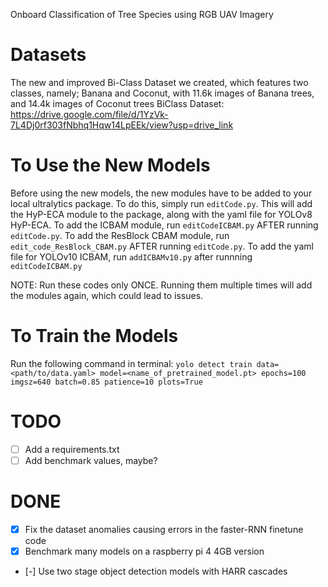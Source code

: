 Onboard Classification of Tree Species using RGB UAV Imagery

# Datasets
The new and improved Bi-Class Dataset we created, which features
two classes, namely; Banana and Coconut, with 11.6k images
of Banana trees, and 14.4k images of Coconut trees
BiClass Dataset: https://drive.google.com/file/d/1YzVk-7L4Dj0rf303fNbhq1Hqw14LpEEk/view?usp=drive_link 

# To Use the New Models
Before using the new models, the new modules have to be added to your local ultralytics package. To do this, simply run `editCode.py`.
This will add the HyP-ECA module to the package, along with the yaml file for YOLOv8 HyP-ECA.
To add the ICBAM module, run `editCodeICBAM.py` AFTER running `editCode.py`.
To add the ResBlock CBAM module, run `edit_code_ResBlock_CBAM.py` AFTER running `editCode.py`.
To add the yaml file for YOLOv10 ICBAM, run `addICBAMv10.py` after runnning `editCodeICBAM.py`

NOTE: Run these codes only ONCE. Running them multiple times will add the modules again, which could lead to issues.

# To Train the Models
Run the following command in terminal:
    `yolo detect train data=<path/to/data.yaml> model=<name_of_pretrained_model.pt> epochs=100 imgsz=640 batch=0.85 patience=10 plots=True`


# TODO
- [ ] Add a requirements.txt
- [ ] Add benchmark values, maybe?

# DONE
- [x] Fix the dataset anomalies causing errors in the faster-RNN finetune code
- [x] Benchmark many models on a raspberry pi 4 4GB version
- [-] Use two stage object detection models with HARR cascades 
